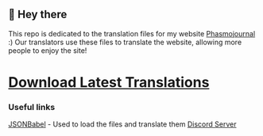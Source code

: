 ## 👋 Hey there

This repo is dedicated to the translation files for my website [Phasmojournal](https://phasmo.lotai.wtf) :)
Our translators use these files to translate the website, allowing more people to enjoy the site!

# [Download Latest Translations](https://github.com/sexnine/phasmojournal-i18n/archive/refs/heads/master.zip)

### Useful links
[JSONBabel](https://comigo.itch.io/jsonbabel) - Used to load the files and translate them
[Discord Server](https://discord.gg/qU9ykuKNNk)